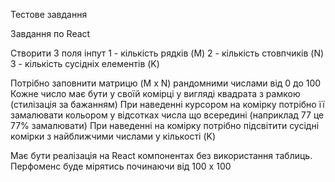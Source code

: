 Тестове завдання

Завдання по React

Створити 3 поля інпут
1 - кількість рядків (M)
2 - кількість стовпчиків (N)
3 - кількість сусідніх елементів (K)

Потрібно заповнити матрицю (M x N) рандомними числами від 0 до 100
Кожне число має бути у своїй комірці у вигляді квадрата з рамкою (стилізація за бажанням)
При наведенні курсором на комірку потрібно її замалювати кольором у відсотках числа що всередині (наприклад 77 це 77% замалювати)
При наведенні на комірку потрібно підcвітити сусідні комірки з найближчими числами у кількості (K)

Має бути реалізація на React компонентах без використання таблиць.
Перфоменс буде мірятись починаючи від 100 x 100
